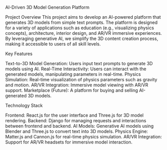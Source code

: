 AI-Driven 3D Model Generation Platform

Project Overview
This project aims to develop an AI-powered platform that generates 3D models from simple text prompts. The platform is designed for a variety of applications such as education (e.g., visualizing physics concepts), architecture, interior design, and AR/VR immersive experiences. By leveraging generative AI, we simplify the 3D content creation process, making it accessible to users of all skill levels.

Key Features

Text-to-3D Model Generation: Users input text prompts to generate 3D models using AI.
Real-Time Interactivity: Users can interact with the generated models, manipulating parameters in real-time.
Physics Simulation: Real-time visualization of physics parameters such as gravity and motion.
AR/VR Integration: Immersive model viewing with AR/VR support.
Marketplace (Future): A platform for buying and selling AI-generated 3D models.

Technology Stack

Frontend: React.js for the user interface and Three.js for 3D model rendering.
Backend: Django for managing requests and interactions between frontend and backend.
AI Models: Generative AI models using Blender and Three.js to convert text into 3D models.
Physics Engine: Matter.js and Cannon.js for real-time physics simulation.
AR/VR Integration: Support for AR/VR headsets for immersive model interaction.
